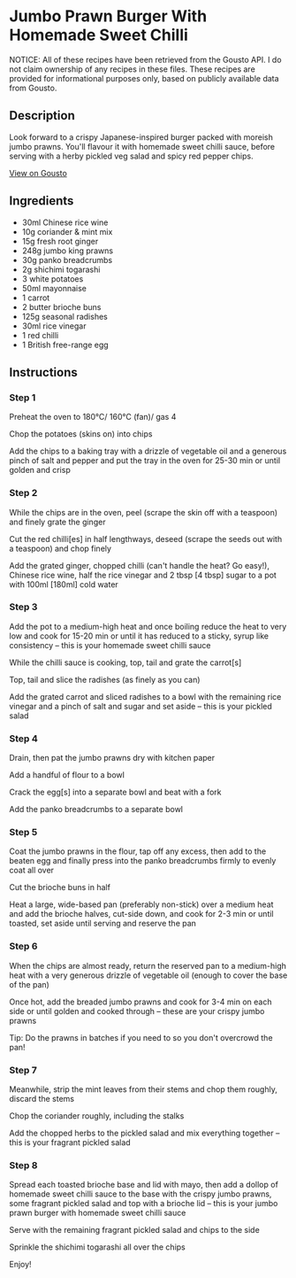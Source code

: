 # Jumbo Prawn Burger With Homemade Sweet Chilli

NOTICE: All of these recipes have been retrieved from the Gousto API. I do not claim ownership of any recipes in these files. These recipes are provided for informational purposes only, based on publicly available data from Gousto.

## Description

Look forward to a crispy Japanese-inspired burger packed with moreish jumbo prawns. You'll flavour it with homemade sweet chilli sauce, before serving with a herby pickled veg salad and spicy red pepper chips.

[View on Gousto](https://www.gousto.co.uk/recipes/cookbook/jumbo-prawn-burger-with-homemade-sweet-chilli)

## Ingredients

- 30ml Chinese rice wine
- 10g coriander & mint mix
- 15g fresh root ginger
- 248g jumbo king prawns
- 30g panko breadcrumbs
- 2g shichimi togarashi
- 3 white potatoes
- 50ml mayonnaise
- 1 carrot
- 2 butter brioche buns
- 125g seasonal radishes
- 30ml rice vinegar
- 1 red chilli
- 1 British free-range egg

## Instructions


### Step 1

Preheat the oven to 180°C/ 160°C (fan)/ gas 4

Chop the potatoes (skins on) into chips

Add the chips to a baking tray with a drizzle of vegetable oil and a generous pinch of salt and pepper and put the tray in the oven for 25-30 min or until golden and crisp


### Step 2

While the chips are in the oven, peel (scrape the skin off with a teaspoon) and finely grate the ginger

Cut the red chilli<span class="text-danger">[es]</span> in half lengthways, deseed (scrape the seeds out with a teaspoon) and chop finely

Add the grated ginger, chopped chilli (can't handle the heat? Go easy!), Chinese rice wine, half the rice vinegar and 2 tbsp <span class="text-danger">[4 tbsp]</span> sugar to a pot with 100ml <span class="text-danger">[180ml] </span>cold water


### Step 3

Add the pot to a medium-high heat and once boiling reduce the heat to very low and cook for 15-20 min or until it has reduced to a sticky, syrup like consistency – this is your homemade sweet chilli sauce

While the chilli sauce is cooking, top, tail and grate the carrot<span class="text-danger">[s]</span>

Top, tail and slice the radishes (as finely as you can)

Add the grated carrot and sliced radishes to a bowl with the remaining rice vinegar and a pinch of salt and sugar and set aside – this is your pickled salad


### Step 4

Drain, then pat the jumbo prawns dry with kitchen paper

Add a handful of flour to a bowl

Crack the egg<span class="text-danger">[s] </span>into a separate bowl and beat with a fork

Add the panko breadcrumbs to a separate bowl


### Step 5

Coat the jumbo prawns in the flour, tap off any excess, then add to the beaten egg and finally press into the panko breadcrumbs firmly to evenly coat all over

Cut the brioche buns in half

Heat a large, wide-based pan (preferably non-stick) over a medium heat and add the brioche halves, cut-side down, and cook for 2-3 min or until toasted, set aside until serving and reserve the pan


### Step 6

When the chips are almost ready, return the reserved pan to a medium-high heat with a very generous drizzle of vegetable oil (enough to cover the base of the pan)

Once hot, add the breaded jumbo prawns and cook for 3-4 min on each side or until golden and cooked through – these are your crispy jumbo prawns

Tip: Do the prawns in batches if you need to so you don't overcrowd the pan!


### Step 7

Meanwhile, strip the mint leaves from their stems and chop them roughly, discard the stems

Chop the coriander roughly, including the stalks

Add the chopped herbs to the pickled salad and mix everything together – this is your fragrant pickled salad

### Step 8

Spread each toasted brioche base and lid with mayo, then add a dollop of homemade sweet chilli sauce to the base with the crispy jumbo prawns, some fragrant pickled salad and top with a brioche lid – this is your jumbo prawn burger with homemade sweet chilli sauce

Serve with the remaining fragrant pickled salad and chips to the side

Sprinkle the shichimi togarashi all over the chips

Enjoy!

